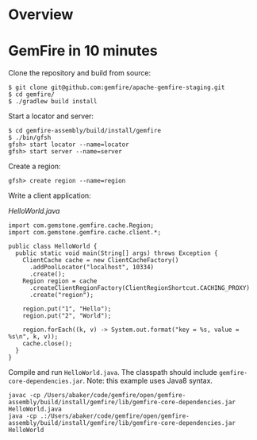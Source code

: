 # Overview

<marketing blurb>

# GemFire in 10 minutes

Clone the repository and build from source:

    $ git clone git@github.com:gemfire/apache-gemfire-staging.git
    $ cd gemfire/
    $ ./gradlew build install

Start a locator and server:

    $ cd gemfire-assembly/build/install/gemfire
    $ ./bin/gfsh
    gfsh> start locator --name=locator
    gfsh> start server --name=server

Create a region:

    gfsh> create region --name=region

Write a client application:

_HelloWorld.java_

    import com.gemstone.gemfire.cache.Region;
    import com.gemstone.gemfire.cache.client.*;

    public class HelloWorld {
      public static void main(String[] args) throws Exception {
        ClientCache cache = new ClientCacheFactory()
          .addPoolLocator("localhost", 10334)
          .create();
        Region region = cache
          .createClientRegionFactory(ClientRegionShortcut.CACHING_PROXY)
          .create("region");

        region.put("1", "Hello");
        region.put("2", "World");
    
        region.forEach((k, v) -> System.out.format("key = %s, value = %s\n", k, v));
        cache.close();
      }
    }

Compile and run `HelloWorld.java`.  The classpath should include `gemfire-core-dependencies.jar`.  Note: this example uses Java8 syntax.

    javac -cp /Users/abaker/code/gemfire/open/gemfire-assembly/build/install/gemfire/lib/gemfire-core-dependencies.jar HelloWorld.java
    java -cp .:/Users/abaker/code/gemfire/open/gemfire-assembly/build/install/gemfire/lib/gemfire-core-dependencies.jar HelloWorld
